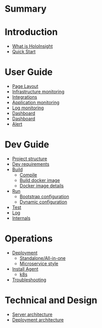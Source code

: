 # Summary


# Introduction
- [What is HoloInsight](introduction/what-is-holoinsight.md)
- [Quick Start](introduction/quick-start.md)


# User Guide
- [Page Layout]()
- [Infrastructure monitoring]()
- [Integrations]()
- [Application monitoring]()
- [Log monitoring]()
- [Dashboard]()
- [Dashboard]()
- [Alert]()

# Dev Guide
- [Project structure](dev-guide/project-structure.md)
- [Dev requirements](dev-guide/dev-requirements.md)
- [Build]()
  - [Compile](dev-guide/build/compile.md)
  - [Build docker image](dev-guide/build/build-docker-image.md)
  - [Docker image details](dev-guide/build/docker-image-details.md)
- [Run](dev-guide/run/README.md)
  - [Bootstrap configuration](dev-guide/run/bootstrap-configuration.md)
  - [Dynamic configuration](dev-guide/run/dynamic-configuration.md)
- [Test](dev-guide/test/README.md)
- [Log](dev-guide/log/README.md)
- [Internals]()

# Operations
- [Deployment]()
  - [Standalone/All-in-one]()
  - [Microservice style]()
- [Install Agent]()
  - [k8s]()
- [Troubleshooting]()


# Technical and Design
- [Server architecture]()
- [Deployment architecture]()
